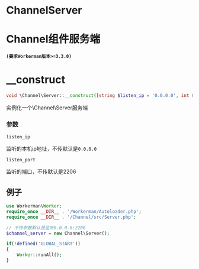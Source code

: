 # ChannelServer

# Channel组件服务端

**`(要求Workerman版本>=3.3.0)`**

# \_\_construct


```php 
void \Channel\Server::__construct([string $listen_ip = '0.0.0.0', int $listen_port = 2206])

```
实例化一个\\Channel\\Server服务端

### 参数

`listen_ip`

监听的本机ip地址，不传默认是```0.0.0.0```

`listen_port`

监听的端口，不传默认是2206

## 例子


```php 
use Workerman\Worker;
require_once __DIR__ . '/Workerman/Autoloader.php';
require_once __DIR__ . '/Channel/src/Server.php';

// 不传参数默认是监听0.0.0.0:2206
$channel_server = new Channel\Server();

if(!defined('GLOBAL_START'))
{
    Worker::runAll();
}

```